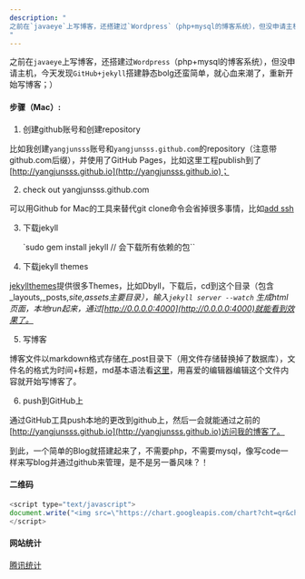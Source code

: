 ```yaml
---
description: "
之前在`javaeye`上写博客，还搭建过`Wordpress`（php+mysql的博客系统），但没申请主机，今天发现`GitHub+jekyll`搭建静态bolg还蛮简单，就心血来潮了，重新开始写博客；）
"
---
```


之前在`javaeye`上写博客，还搭建过`Wordpress`（php+mysql的博客系统），但没申请主机，今天发现`GitHub+jekyll`搭建静态bolg还蛮简单，就心血来潮了，重新开始写博客；）

#### 步骤（Mac）:

1. 创建github账号和创建repository

  比如我创建`yangjunsss`账号和`yangjunsss.github.com`的repository（注意带github.com后缀），并使用了GitHub Pages，比如这里工程publish到了[http://yangjunsss.github.io](http://yangjunsss.github.io)；

2. check out yangjunsss.github.com

  可以用Github for Mac的工具来替代git clone命令会省掉很多事情，比如[add ssh](https://help.github.com/articles/generating-ssh-keys)

3. 下载jekyll

    `sudo gem install jekyll // 会下载所有依赖的包``

4. 下载jekyll themes

  [jekyllthemes](http://jekyllthemes.org)提供很多Themes，比如Dbyll，下载后，cd到这个目录（包含_layouts,_posts,_site,assets主要目录），输入`jekyll server --watch` 生成html页面，本地run起来，通过[http://0.0.0.0:4000](http://0.0.0.0:4000)就能看到效果了。_

5. 写博客

  博客文件以markdown格式存储在_post目录下（用文件存储替换掉了数据库），文件名的格式为时间+标题，md基本语法看[这里](https://help.github.com/articles/markdown-basics)，用喜爱的编辑器编辑这个文件内容就开始写博客了。

6. push到GitHub上

  通过GitHub工具push本地的更改到github上，然后一会就能通过之前的[http://yangjunsss.github.io](http://yangjunsss.github.io)访问我的博客了。

  到此，一个简单的Blog就搭建起来了，不需要php，不需要mysql，像写code一样来写blog并通过github来管理，是不是另一番风味？！

#### 二维码
```js
<script type="text/javascript">
document.write("<img src=\"https://chart.googleapis.com/chart?cht=qr&chs=120x120&choe=UTF-8&chld=L|2&chl="+encodeURI(window.location.href)+"\" width=\"120\" height=\"120\"/></img>");
</script>
```

#### 网站统计

[腾讯统计](http://ta.qq.com)
